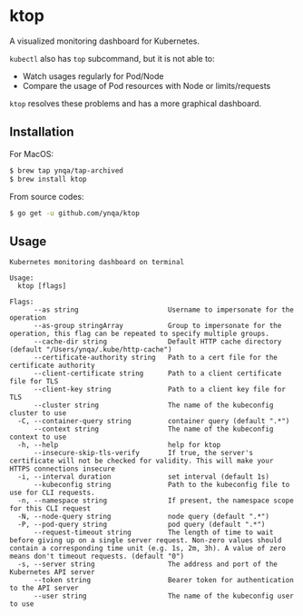 # ktop

A visualized monitoring dashboard for Kubernetes.

`kubectl` also has `top` subcommand, but it is not able to:

- Watch usages regularly for Pod/Node
- Compare the usage of Pod resources with Node or limits/requests

`ktop` resolves these problems and has a more graphical dashboard.

## Installation

For MacOS:

```bash
$ brew tap ynqa/tap-archived
$ brew install ktop
```

From source codes:

```bash
$ go get -u github.com/ynqa/ktop
```

## Usage
```
Kubernetes monitoring dashboard on terminal

Usage:
  ktop [flags]

Flags:
      --as string                      Username to impersonate for the operation
      --as-group stringArray           Group to impersonate for the operation, this flag can be repeated to specify multiple groups.
      --cache-dir string               Default HTTP cache directory (default "/Users/ynqa/.kube/http-cache")
      --certificate-authority string   Path to a cert file for the certificate authority
      --client-certificate string      Path to a client certificate file for TLS
      --client-key string              Path to a client key file for TLS
      --cluster string                 The name of the kubeconfig cluster to use
  -C, --container-query string         container query (default ".*")
      --context string                 The name of the kubeconfig context to use
  -h, --help                           help for ktop
      --insecure-skip-tls-verify       If true, the server's certificate will not be checked for validity. This will make your HTTPS connections insecure
  -i, --interval duration              set interval (default 1s)
      --kubeconfig string              Path to the kubeconfig file to use for CLI requests.
  -n, --namespace string               If present, the namespace scope for this CLI request
  -N, --node-query string              node query (default ".*")
  -P, --pod-query string               pod query (default ".*")
      --request-timeout string         The length of time to wait before giving up on a single server request. Non-zero values should contain a corresponding time unit (e.g. 1s, 2m, 3h). A value of zero means don't timeout requests. (default "0")
  -s, --server string                  The address and port of the Kubernetes API server
      --token string                   Bearer token for authentication to the API server
      --user string                    The name of the kubeconfig user to use
```
